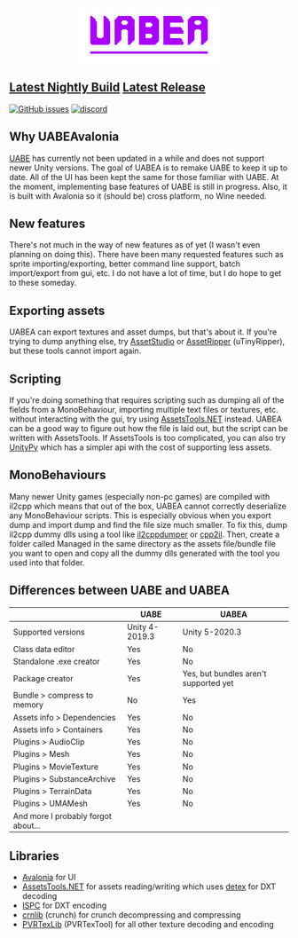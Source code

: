 <p align="center"><img src="UABEAvalonia/Assets/logo.png" /></p>

## [Latest Nightly Build](https://nightly.link/nesrak1/UABEA/workflows/dotnet-desktop/master/uabea-windows.zip) [Latest Release](https://github.com/nesrak1/UABEA/releases)

[![GitHub issues](https://img.shields.io/github/issues/nesrak1/UABEA?logo=GitHub&style=flat-square)](https://github.com/nesrak1/UABEA/issues) [![discord](https://img.shields.io/discord/862035581491478558?label=discord&logo=discord&logoColor=FFFFFF&style=flat-square)](https://discord.gg/hd9VdswwZs)

## Why UABEAvalonia

[UABE](https://github.com/DerPopo/UABE) has currently not been updated in a while and does not support newer Unity versions. The goal of UABEA is to remake UABE to keep it up to date. All of the UI has been kept the same for those familiar with UABE. At the moment, implementing base features of UABE is still in progress. Also, it is built with Avalonia so it (should be) cross platform, no Wine needed.

## New features

There's not much in the way of new features as of yet (I wasn't even planning on doing this). There have been many requested features such as sprite importing/exporting, better command line support, batch import/export from gui, etc. I do not have a lot of time, but I do hope to get to these someday.

## Exporting assets

UABEA can export textures and asset dumps, but that's about it. If you're trying to dump anything else, try [AssetStudio](https://github.com/Perfare/AssetStudio) or [AssetRipper](https://github.com/ds5678/AssetRipper) (uTinyRipper), but these tools cannot import again. 

## Scripting

If you're doing something that requires scripting such as dumping all of the fields from a MonoBehaviour, importing multiple text files or textures, etc. without interacting with the gui, try using [AssetsTools.NET](https://github.com/nesrak1/AssetsTools.NET) instead. UABEA can be a good way to figure out how the file is laid out, but the script can be written with AssetsTools. If AssetsTools is too complicated, you can also try [UnityPy](https://github.com/K0lb3/UnityPy) which has a simpler api with the cost of supporting less assets.

## MonoBehaviours

Many newer Unity games (especially non-pc games) are compiled with il2cpp which means that out of the box, UABEA cannot correctly deserialize any MonoBehaviour scripts. This is especially obvious when you export dump and import dump and find the file size much smaller. To fix this, dump il2cpp dummy dlls using a tool like [il2cppdumper](https://github.com/Perfare/Il2CppDumper) or [cpp2il](https://github.com/SamboyCoding/Cpp2IL). Then, create a folder called Managed in the same directory as the assets file/bundle file you want to open and copy all the dummy dlls generated with the tool you used into that folder.

## Differences between UABE and UABEA

|                                     | UABE           | UABEA                                 |
| ----------------------------------- | -------------- | ------------------------------------- |
| Supported versions                  | Unity 4-2019.3 | Unity 5-2020.3                        |
| Class data editor                   | Yes            | No                                    |
| Standalone .exe creator             | Yes            | No                                    |
| Package creator                     | Yes            | Yes, but bundles aren't supported yet |
| Bundle > compress to memory         | No             | Yes                                   |
| Assets info > Dependencies          | Yes            | No                                    |
| Assets info > Containers            | Yes            | No                                    |
| Plugins > AudioClip                 | Yes            | No                                    |
| Plugins > Mesh                      | Yes            | No                                    |
| Plugins > MovieTexture              | Yes            | No                                    |
| Plugins > SubstanceArchive          | Yes            | No                                    |
| Plugins > TerrainData               | Yes            | No                                    |
| Plugins > UMAMesh                   | Yes            | No                                    |
| And more I probably forgot about... |                |                                       |

## Libraries

* [Avalonia](https://github.com/AvaloniaUI/Avalonia) for UI
* [AssetsTools.NET](https://github.com/nesrak1/AssetsTools.NET) for assets reading/writing which uses [detex](https://github.com/hglm/detex) for DXT decoding
* [ISPC](https://github.com/GameTechDev/ISPCTextureCompressor) for DXT encoding
* [crnlib](https://github.com/Unity-Technologies/crunch/tree/unity) (crunch) for crunch decompressing and compressing
* [PVRTexLib](https://developer.imaginationtech.com/downloads/) (PVRTexTool) for all other texture decoding and encoding